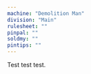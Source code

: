 ```yaml
---
machine: "Demolition Man"
division: "Main"
rulesheet: ""
pinpal: ""
soldmy: ""
pintips: ""
---
```


Test test test.
